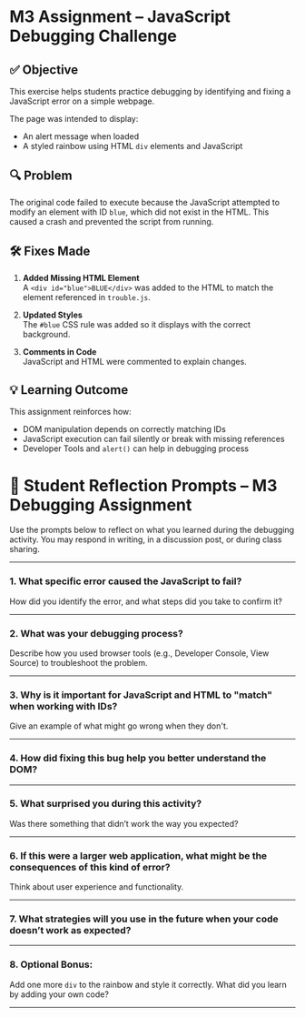 # M3 Assignment – JavaScript Debugging Challenge

## ✅ Objective

This exercise helps students practice debugging by identifying and fixing a JavaScript error on a simple webpage.

The page was intended to display:
- An alert message when loaded
- A styled rainbow using HTML `div` elements and JavaScript

## 🔍 Problem

The original code failed to execute because the JavaScript attempted to modify an element with ID `blue`, which did not exist in the HTML. This caused a crash and prevented the script from running.

## 🛠️ Fixes Made

1. **Added Missing HTML Element**  
   A `<div id="blue">BLUE</div>` was added to the HTML to match the element referenced in `trouble.js`.

2. **Updated Styles**  
   The `#blue` CSS rule was added so it displays with the correct background.

3. **Comments in Code**  
   JavaScript and HTML were commented to explain changes.

## 💡 Learning Outcome

This assignment reinforces how:
- DOM manipulation depends on correctly matching IDs
- JavaScript execution can fail silently or break with missing references
- Developer Tools and `alert()` can help in debugging process

# 🧠 Student Reflection Prompts – M3 Debugging Assignment

Use the prompts below to reflect on what you learned during the debugging activity. You may respond in writing, in a discussion post, or during class sharing.

---

### 1. What specific error caused the JavaScript to fail?  
How did you identify the error, and what steps did you take to confirm it?

---

### 2. What was your debugging process?  
Describe how you used browser tools (e.g., Developer Console, View Source) to troubleshoot the problem.

---

### 3. Why is it important for JavaScript and HTML to "match" when working with IDs?  
Give an example of what might go wrong when they don't.

---

### 4. How did fixing this bug help you better understand the DOM?

---

### 5. What surprised you during this activity?  
Was there something that didn’t work the way you expected?

---

### 6. If this were a larger web application, what might be the consequences of this kind of error?  
Think about user experience and functionality.

---

### 7. What strategies will you use in the future when your code doesn’t work as expected?

---

### 8. Optional Bonus:  
Add one more `div` to the rainbow and style it correctly. What did you learn by adding your own code?

---
<!-- Moved to solutions/